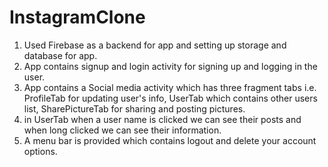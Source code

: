 # InstagramClone
1. Used Firebase as a backend for app and setting up storage and database for app.
2. App contains signup and login activity for signing up and logging in the user.
3. App contains a Social media activity which has three fragment tabs i.e. ProfileTab for updating user's info, UserTab which contains other users list, SharePictureTab for sharing and posting pictures.
4. in UserTab when a user name is clicked we can see their posts and when long clicked we can see their information.
5. A menu bar is provided which contains logout and delete your account options.
